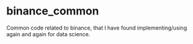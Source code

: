 # binance_common
 Common code related to binance, that I have found implementing/using again and again for data science.
